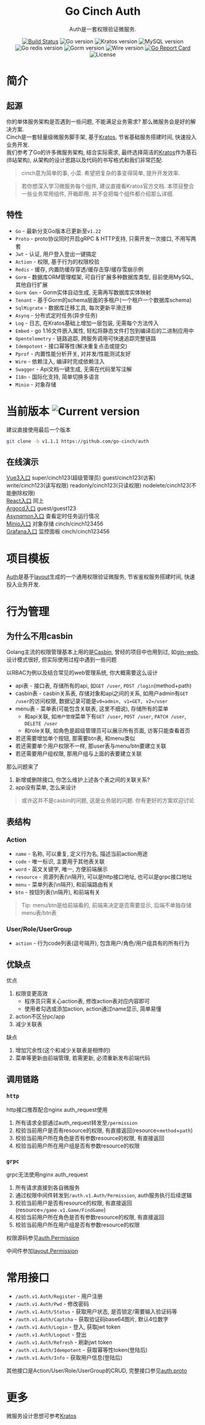 <h1 align="center">Go Cinch Auth</h1>

<div align="center">
Auth是一套权限验证微服务.
<p align="center">
<a href="https://github.com/go-cinch/auth/actions"><img src="https://github.com/go-cinch/auth/workflows/Build/badge.svg" alt="Build Status"></a>
<img src="https://img.shields.io/github/go-mod/go-version/go-cinch/auth" alt="Go version"/>
<img src="https://img.shields.io/badge/Kratos-v2.7.0-brightgreen" alt="Kratos version"/>
<img src="https://img.shields.io/badge/MySQL-8.0-brightgreen" alt="MySQL version"/>
<img src="https://img.shields.io/badge/Go--Redis-v9.2.1-brightgreen" alt="Go redis version"/>
<img src="https://img.shields.io/badge/Gorm-v1.25.2-brightgreen" alt="Gorm version"/>
<img src="https://img.shields.io/badge/Wire-0.6.0-brightgreen" alt="Wire version"/>
<a href="https://goreportcard.com/report/github.com/go-cinch/auth"><img src="https://goreportcard.com/badge/github.com/go-cinch/auth" alt="Go Report Card"></a>
<img src="https://img.shields.io/github/license/go-cinch/auth" alt="License"/>
</p>
</div>

# 简介

## 起源

你的单体服务架构是否遇到一些问题, 不能满足业务需求? 那么微服务会是好的解决方案.  
Cinch是一套轻量级微服务脚手架, 基于[Kratos], 节省基础服务搭建时间, 快速投入业务开发.  
我们参考了Go的许多微服务架构, 结合实际需求, 最终选择简洁的[Kratos]作为基石(B站架构), 从架构的设计思路以及代码的书写格式和我们非常匹配.
> cinch意为简单的事, 小菜. 希望把复杂的事变得简单, 提升开发效率.

> 若你想深入学习微服务每个组件, 建议直接看Kratos官方文档. 本项目整合一些业务常用组件, 开箱即用, 并不会把每个组件都介绍那么详细.

## 特性

- `Go` - 最新分支Go版本已更新至`v1.22`
- `Proto` - proto协议同时开启gRPC & HTTP支持, 只需开发一次接口, 不用写两套
- `Jwt` - 认证, 用户登入登出一键搞定
- `Action` - 权限, 基于行为的权限校验
- `Redis` - 缓存, 内置防缓存穿透/缓存击穿/缓存雪崩示例
- `Gorm` - 数据库ORM管理框架, 可自行扩展多种数据库类型, 目前使用MySQL, 其他自行扩展
- `Gorm Gen` - Gorm实体自动生成, 无需再写数据库实体映射
- `Tenant` - 基于Gorm的schema层面的多租户(一个租户一个数据库schema)
- `SqlMigrate` - 数据库迁移工具, 每次更新平滑迁移
- `Asynq` - 分布式定时任务(异步任务)
- `Log` - 日志, 在Kratos基础上增加一层包装, 无需每个方法传入
- `Embed` - go 1.16文件嵌入属性, 轻松将静态文件打包到编译后的二进制应用中
- `Opentelemetry` - 链路追踪, 跨服务调用可快速追踪完整链路
- `Idempotent` - 接口幂等性(解决重复点击或提交)
- `Pprof` - 内置性能分析开关, 对并发/性能测试友好
- `Wire` - 依赖注入, 编译时完成依赖注入
- `Swagger` - Api文档一键生成, 无需在代码里写注解
- `I18n` - 国际化支持, 简单切换多语言
- `Minio` - 对象存储

# 当前版本 <img src="https://img.shields.io/badge/Auth-v1.1.1-brightgreen" alt="Current version"/>

建议直接使用最后一个版本

```bash
git clone -b v1.1.1 https://github.com/go-cinch/auth
```

## 在线演示

[Vue3入口](https://vue3.go-cinch.top/) super/cinch123(超级管理员) guest/cinch123(访客) write/cinch123(读写权限) readonly/cinch123(只读权限) nodelete/cinch123(不能删除权限)   
[React入口](https://react.go-cinch.top/) 同上  
[Argocd入口](https://argocd.go-cinch.top/) guest/guest123  
[Asynqmon入口](https://asynqmon.go-cinch.top/) 查看定时任务运行情况  
[Minio入口](https://minio.go-cinch.top/) 对象存储 cinch/cinch123456  
[Grafana入口](https://grafana.go-cinch.top/) 监控面板 cinch/cinch123456  

# 项目模板

[Auth](https://github.com/go-cinch/auth)是基于[layout](https://github.com/go-cinch/layout)生成的一个通用权限验证微服务,
节省鉴权服务搭建时间, 快速投入业务开发.

# 行为管理

## 为什么不用casbin

Golang主流的权限管理基本上用的是[Casbin](https://casbin.org), 曾经的项目中也用到过,
如[gin-web](https://github.com/piupuer/gin-web), 设计模式很好,
但实际使用过程中遇到一些问题

以RBAC为例以及结合常见的web管理系统, 你大概需要这么设计

- api表 - 接口表, 存储所有的api, 如`GET /user`, `POST /login`(method+path)
- casbin表 - casbin关系表, 存储对象和api之间的关系, 如用户admin有`GET /user`的访问权限,
  数据记录可能是`v0=admin, v1=GET, v2=/user`
- menu表 - 菜单表(可能包含关联表, 这里不细说), 存储所有的菜单
    - 和api关联, 如`用户管理`菜单下有`GET /user`, `POST /user`, `PATCH /user`, `DELETE /user`
    - 和role关联, 如角色是超级管理员可以展示所有页面, 访客只能查看首页
- 若还需要增加单个按钮, 那需要btn表, 和menu类似
- 若还需要单个用户权限不一样, 那user表与menu/btn要建立关联
- 若还需要用户组权限, 那用户组与上面的表要建立关联

那么问题来了

1. 新增或删除接口, 你怎么维护上述各个表之间的关联关系?
2. app没有菜单, 怎么来设计

> 或许这并不是casbin的问题, 这是业务层的问题. 你有更好的方案欢迎讨论

## 表结构

### Action

- `name` - 名称, 可以重复, 定义行为名, 描述当前action用途
- `code` - 唯一标识, 主要用于其他表关联
- `word` - 英文关键字, 唯一, 方便前端展示
- `resource` - 资源列表(\n隔开), 可以是http接口地址, 也可以是grpc接口地址
- `menu` - 菜单列表(\n隔开), 和前端路由有关
- `btn` - 按钮列表(\n隔开), 和前端有关

> Tip: menu/btn是给前端看的, 前端来决定是否需要显示, 后端不单独存储menu表/btn表

### User/Role/UserGroup

- `action` - 行为code列表(逗号隔开), 包含用户/角色/用户组具有的所有行为

## 优缺点

优点

1. 权限变更高效
    - 程序员只需关心action表, 修改action表对应内容即可
    - 使用者勾选或添加action, action通过name显示, 简单易懂
2. action不区分pc/app
3. 减少关联表

缺点

1. 增加冗余性(这个和减少关联表是相悖的)
2. 菜单等更新由前端管理, 若需更新, 必须重新发布前端代码

## 调用链路

### `http`

http接口推荐配合nginx auth_request使用

1. 所有请求全部通过auth_request转发至`/permission`
2. 校验当前用户是否有resource的权限, 有直接返回(resource=`method`+`path`)
3. 校验当前用户所在角色是否有参数resource的权限, 有直接返回
4. 校验当前用户所在用户组是否有参数resource的权限

### `grpc`

grpc无法使用nginx auth_request

1. 所有请求直接到各自微服务
2. 通过权限中间件转发到`/auth.v1.Auth/Permission`, auth服务执行后续逻辑
3. 校验当前用户是否有resource的权限, 有直接返回(resource=`/game.v1.Game/FindGame`)
4. 校验当前用户所在角色是否有参数resource的权限, 有直接返回
5. 校验当前用户所在用户组是否有参数resource的权限

权限源码参见[auth.Permission](https://github.com/go-cinch/auth/blob/v1.0.3/internal/service/auth.go#L122)

中间件参加[layout.Permission](https://github.com/go-cinch/layout/blob/v1.0.3/internal/server/middleware/permission.go#L20)

# 常用接口

- `/auth.v1.Auth/Register` - 用户注册
- `/auth.v1.Auth/Pwd` - 修改密码
- `/auth.v1.Auth/Status` - 获取用户状态, 是否锁定/需要输入验证码等
- `/auth.v1.Auth/Captcha` - 获取验证码base64图片, 默认4位数字
- `/auth.v1.Auth/Login` - 登入, 获取jwt token
- `/auth.v1.Auth/Logout` - 登出
- `/auth.v1.Auth/Refresh` - 刷新jwt token
- `/auth.v1.Auth/Idempotent` - 获取幂等性token(登陆后)
- `/auth.v1.Auth/Info` - 获取用户信息(登陆后)

其他接口是Action/User/Role/UserGroup的CRUD,
完整接口参见[auth.proto](https://github.com/go-cinch/auth-proto/blob/master/auth.proto)

# 更多

微服务设计思想可参考[Kratos]

[Kratos]: (https://go-kratos.dev/docs/)

